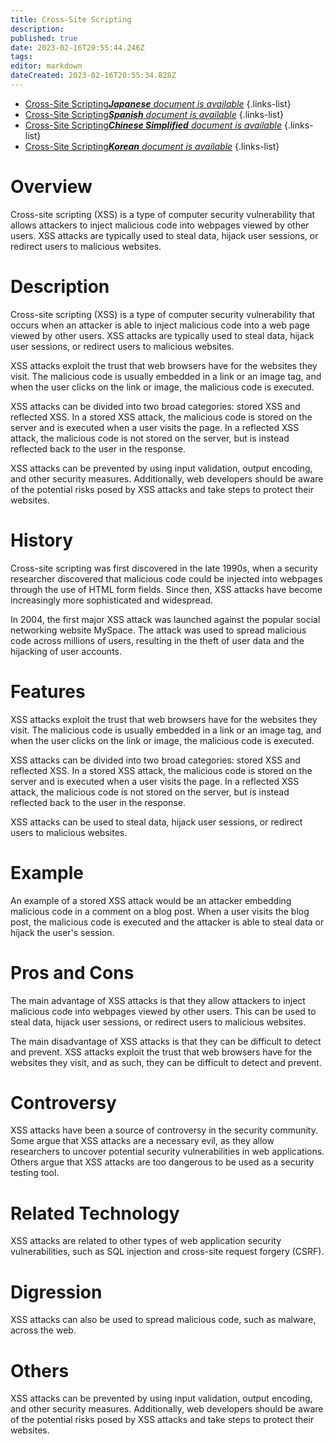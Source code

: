 ```yaml
---
title: Cross-Site Scripting
description: 
published: true
date: 2023-02-16T20:55:44.246Z
tags: 
editor: markdown
dateCreated: 2023-02-16T20:55:34.828Z
---
```


- [Cross-Site Scripting***Japanese** document is available*](/ja/Knowledge-base/Dictionary/cross-site-scripting)
{.links-list}
- [Cross-Site Scripting***Spanish** document is available*](/es/Knowledge-base/Dictionary/cross-site-scripting)
{.links-list}
- [Cross-Site Scripting***Chinese Simplified** document is available*](/zh/Knowledge-base/Dictionary/cross-site-scripting)
{.links-list}
- [Cross-Site Scripting***Korean** document is available*](/ko/Knowledge-base/Dictionary/cross-site-scripting)
{.links-list}


# Overview
Cross-site scripting (XSS) is a type of computer security vulnerability that allows attackers to inject malicious code into webpages viewed by other users. XSS attacks are typically used to steal data, hijack user sessions, or redirect users to malicious websites.

# Description
Cross-site scripting (XSS) is a type of computer security vulnerability that occurs when an attacker is able to inject malicious code into a web page viewed by other users. XSS attacks are typically used to steal data, hijack user sessions, or redirect users to malicious websites.

XSS attacks exploit the trust that web browsers have for the websites they visit. The malicious code is usually embedded in a link or an image tag, and when the user clicks on the link or image, the malicious code is executed.

XSS attacks can be divided into two broad categories: stored XSS and reflected XSS. In a stored XSS attack, the malicious code is stored on the server and is executed when a user visits the page. In a reflected XSS attack, the malicious code is not stored on the server, but is instead reflected back to the user in the response.

XSS attacks can be prevented by using input validation, output encoding, and other security measures. Additionally, web developers should be aware of the potential risks posed by XSS attacks and take steps to protect their websites.

# History
Cross-site scripting was first discovered in the late 1990s, when a security researcher discovered that malicious code could be injected into webpages through the use of HTML form fields. Since then, XSS attacks have become increasingly more sophisticated and widespread.

In 2004, the first major XSS attack was launched against the popular social networking website MySpace. The attack was used to spread malicious code across millions of users, resulting in the theft of user data and the hijacking of user accounts.

# Features
XSS attacks exploit the trust that web browsers have for the websites they visit. The malicious code is usually embedded in a link or an image tag, and when the user clicks on the link or image, the malicious code is executed.

XSS attacks can be divided into two broad categories: stored XSS and reflected XSS. In a stored XSS attack, the malicious code is stored on the server and is executed when a user visits the page. In a reflected XSS attack, the malicious code is not stored on the server, but is instead reflected back to the user in the response.

XSS attacks can be used to steal data, hijack user sessions, or redirect users to malicious websites.

# Example
An example of a stored XSS attack would be an attacker embedding malicious code in a comment on a blog post. When a user visits the blog post, the malicious code is executed and the attacker is able to steal data or hijack the user's session.

# Pros and Cons
The main advantage of XSS attacks is that they allow attackers to inject malicious code into webpages viewed by other users. This can be used to steal data, hijack user sessions, or redirect users to malicious websites.

The main disadvantage of XSS attacks is that they can be difficult to detect and prevent. XSS attacks exploit the trust that web browsers have for the websites they visit, and as such, they can be difficult to detect and prevent.

# Controversy
XSS attacks have been a source of controversy in the security community. Some argue that XSS attacks are a necessary evil, as they allow researchers to uncover potential security vulnerabilities in web applications. Others argue that XSS attacks are too dangerous to be used as a security testing tool.

# Related Technology
XSS attacks are related to other types of web application security vulnerabilities, such as SQL injection and cross-site request forgery (CSRF).

# Digression
XSS attacks can also be used to spread malicious code, such as malware, across the web.

# Others
XSS attacks can be prevented by using input validation, output encoding, and other security measures. Additionally, web developers should be aware of the potential risks posed by XSS attacks and take steps to protect their websites.